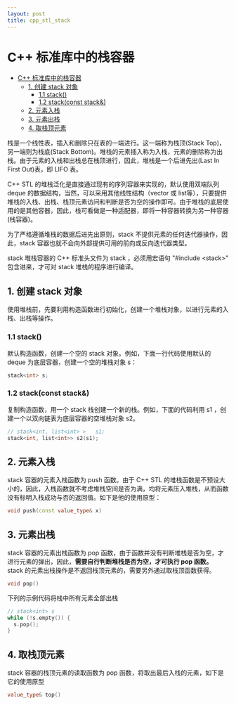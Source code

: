 ```yaml
---
layout: post
title: cpp_stl_stack
---
```


# C++ 标准库中的栈容器

<!-- TOC -->

- [C++ 标准库中的栈容器](#c-标准库中的栈容器)
  - [1. 创建 stack 对象](#1-创建-stack-对象)
    - [1.1 stack()](#11-stack)
    - [1.2 stack(const stack&)](#12-stackconst-stack)
  - [2. 元素入栈](#2-元素入栈)
  - [3. 元素出栈](#3-元素出栈)
  - [4. 取栈顶元素](#4-取栈顶元素)

<!-- /TOC -->

栈是一个线性表，插入和删除只在表的一端进行。这一端称为栈顶(Stack Top)，另一端则为栈底(Stack Bottom)。堆栈的元素插入称为入栈，元素的删除称为出栈。由于元素的入栈和出栈总在栈顶进行，因此，堆栈是一个后进先出(Last In First Out)表，即 LIFO 表。

C++ STL 的堆栈泛化是直接通过现有的序列容器来实现的，默认使用双端队列 deque 的数据结构，当然，可以采用其他线性结构（vector 或 list等），只要提供堆栈的入栈、出栈、栈顶元素访问和判断是否为空的操作即可。由于堆栈的底层使用的是其他容器，因此，栈可看做是一种适配器，即将一种容器转换为另一种容器(栈容器)。

为了严格遵循堆栈的数据后进先出原则，stack 不提供元素的任何迭代器操作，因此，stack 容器也就不会向外部提供可用的前向或反向迭代器类型。

stack 堆栈容器的 C++ 标准头文件为 stack ，必须用宏语句 "#include \<stack\>" 包含进来，才可对 stack 堆栈的程序进行编译。

## 1. 创建 stack 对象

使用堆栈前，先要利用构造函数进行初始化，创建一个堆栈对象，以进行元素的入栈、出栈等操作。

### 1.1 stack()

默认构造函数，创建一个空的 stack 对象。例如，下面一行代码使用默认的 deque 为底层容器，创建一个空的堆栈对象 s：

```c++
stack<int> s;
``` 

### 1.2 stack(const stack&)

复制构造函数，用一个 stack 栈创建一个新的栈。例如，下面的代码利用 s1 ，创建一个以双向链表为底层容器的空堆栈对象 s2。

```c++
// stack<int, list<int> >   s1;
stack<int, list<int>> s2(s1);
```

## 2. 元素入栈

stack 容器的元素入栈函数为 push 函数。由于 C++ STL 的堆栈函数是不预设大小的，因此，入栈函数就不考虑堆栈空间是否为满，均将元素压入堆栈，从而函数没有标明入栈成功与否的返回值。如下是他的使用原型：

```c++
void push(const value_type& x)
```

## 3. 元素出栈

stack 容器的元素出栈函数为 pop 函数，由于函数并没有判断堆栈是否为空，才进行元素的弹出，因此，**需要自行判断堆栈是否为空，才可执行 pop 函数。** stack 的元素出栈操作是不返回栈顶元素的，需要另外通过取栈顶函数获得。

```c++
void pop()
```

下列的示例代码将栈中所有元素全部出栈

```c++
// stack<int> s
while (!s.empty()) {
  s.pop();
}
```

## 4. 取栈顶元素

stack 容器的栈顶元素的读取函数为 pop 函数，将取出最后入栈的元素，如下是它的使用原型

```c++
value_type& top()
```
